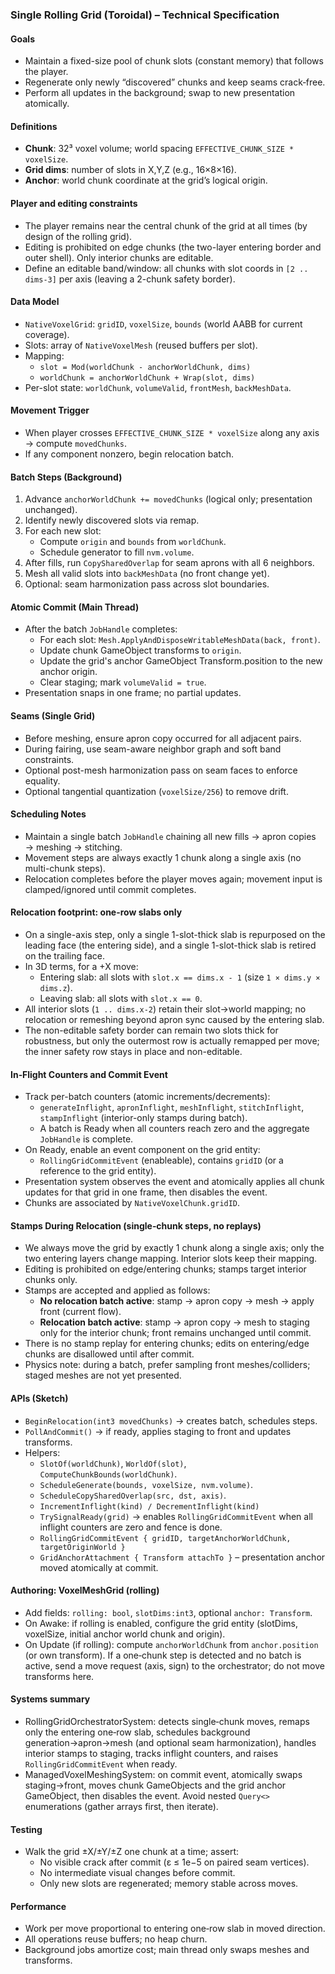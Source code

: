 ### Single Rolling Grid (Toroidal) – Technical Specification

#### Goals
- Maintain a fixed-size pool of chunk slots (constant memory) that follows the player.
- Regenerate only newly “discovered” chunks and keep seams crack‑free.
- Perform all updates in the background; swap to new presentation atomically.

#### Definitions
- **Chunk**: 32³ voxel volume; world spacing `EFFECTIVE_CHUNK_SIZE * voxelSize`.
- **Grid dims**: number of slots in X,Y,Z (e.g., 16×8×16).
- **Anchor**: world chunk coordinate at the grid’s logical origin.

#### Player and editing constraints
- The player remains near the central chunk of the grid at all times (by design of the rolling grid).
- Editing is prohibited on edge chunks (the two-layer entering border and outer shell). Only interior chunks are editable.
- Define an editable band/window: all chunks with slot coords in `[2 .. dims-3]` per axis (leaving a 2-chunk safety border).

#### Data Model
- `NativeVoxelGrid`: `gridID`, `voxelSize`, `bounds` (world AABB for current coverage).
- Slots: array of `NativeVoxelMesh` (reused buffers per slot).
- Mapping:
  - `slot = Mod(worldChunk - anchorWorldChunk, dims)`
  - `worldChunk = anchorWorldChunk + Wrap(slot, dims)`
- Per-slot state: `worldChunk`, `volumeValid`, `frontMesh`, `backMeshData`.

#### Movement Trigger
- When player crosses `EFFECTIVE_CHUNK_SIZE * voxelSize` along any axis → compute `movedChunks`.
- If any component nonzero, begin relocation batch.

#### Batch Steps (Background)
1) Advance `anchorWorldChunk += movedChunks` (logical only; presentation unchanged).
2) Identify newly discovered slots via remap.
3) For each new slot:
   - Compute `origin` and `bounds` from `worldChunk`.
   - Schedule generator to fill `nvm.volume`.
4) After fills, run `CopySharedOverlap` for seam aprons with all 6 neighbors.
5) Mesh all valid slots into `backMeshData` (no front change yet).
6) Optional: seam harmonization pass across slot boundaries.

#### Atomic Commit (Main Thread)
- After the batch `JobHandle` completes:
  - For each slot: `Mesh.ApplyAndDisposeWritableMeshData(back, front)`.
  - Update chunk GameObject transforms to `origin`.
  - Update the grid's anchor GameObject Transform.position to the new anchor origin.
  - Clear staging; mark `volumeValid = true`.
- Presentation snaps in one frame; no partial updates.

#### Seams (Single Grid)
- Before meshing, ensure apron copy occurred for all adjacent pairs.
- During fairing, use seam-aware neighbor graph and soft band constraints.
- Optional post-mesh harmonization pass on seam faces to enforce equality.
- Optional tangential quantization (`voxelSize/256`) to remove drift.

#### Scheduling Notes
- Maintain a single batch `JobHandle` chaining all new fills → apron copies → meshing → stitching.
- Movement steps are always exactly 1 chunk along a single axis (no multi-chunk steps).
- Relocation completes before the player moves again; movement input is clamped/ignored until commit completes.

#### Relocation footprint: one-row slabs only
- On a single-axis step, only a single 1-slot-thick slab is repurposed on the leading face (the entering side), and a single 1-slot-thick slab is retired on the trailing face.
- In 3D terms, for a +X move:
  - Entering slab: all slots with `slot.x == dims.x - 1` (size `1 × dims.y × dims.z`).
  - Leaving slab: all slots with `slot.x == 0`.
- All interior slots (`1 .. dims.x-2`) retain their slot→world mapping; no relocation or remeshing beyond apron sync caused by the entering slab.
- The non-editable safety border can remain two slots thick for robustness, but only the outermost row is actually remapped per move; the inner safety row stays in place and non-editable.

#### In‑Flight Counters and Commit Event
- Track per-batch counters (atomic increments/decrements):
  - `generateInflight`, `apronInflight`, `meshInflight`, `stitchInflight`, `stampInflight` (interior-only stamps during batch).
  - A batch is Ready when all counters reach zero and the aggregate `JobHandle` is complete.
- On Ready, enable an event component on the grid entity:
  - `RollingGridCommitEvent` (enableable), contains `gridID` (or a reference to the grid entity).
- Presentation system observes the event and atomically applies all chunk updates for that grid in one frame, then disables the event.
- Chunks are associated by `NativeVoxelChunk.gridID`.

#### Stamps During Relocation (single‑chunk steps, no replays)
- We always move the grid by exactly 1 chunk along a single axis; only the two entering layers change mapping. Interior slots keep their mapping.
- Editing is prohibited on edge/entering chunks; stamps target interior chunks only.
- Stamps are accepted and applied as follows:
  - **No relocation batch active**: stamp → apron copy → mesh → apply front (current flow).
  - **Relocation batch active**: stamp → apron copy → mesh to staging only for the interior chunk; front remains unchanged until commit.
- There is no stamp replay for entering chunks; edits on entering/edge chunks are disallowed until after commit.
- Physics note: during a batch, prefer sampling front meshes/colliders; staged meshes are not yet presented.

#### APIs (Sketch)
- `BeginRelocation(int3 movedChunks)` → creates batch, schedules steps.
- `PollAndCommit()` → if ready, applies staging to front and updates transforms.
- Helpers:
  - `SlotOf(worldChunk)`, `WorldOf(slot)`, `ComputeChunkBounds(worldChunk)`.
  - `ScheduleGenerate(bounds, voxelSize, nvm.volume)`.
  - `ScheduleCopySharedOverlap(src, dst, axis)`.
  - `IncrementInflight(kind) / DecrementInflight(kind)`
  - `TrySignalReady(grid)` → enables `RollingGridCommitEvent` when all inflight counters are zero and fence is done.
  - `RollingGridCommitEvent { gridID, targetAnchorWorldChunk, targetOriginWorld }`
  - `GridAnchorAttachment { Transform attachTo }` – presentation anchor moved atomically at commit.
 
#### Authoring: VoxelMeshGrid (rolling)
- Add fields: `rolling: bool`, `slotDims:int3`, optional `anchor: Transform`.
- On Awake: if rolling is enabled, configure the grid entity (slotDims, voxelSize, initial anchor world chunk and origin).
- On Update (if rolling): compute `anchorWorldChunk` from `anchor.position` (or own transform). If a one‑chunk step is detected and no batch is active, send a move request (axis, sign) to the orchestrator; do not move transforms here.

#### Systems summary
- RollingGridOrchestratorSystem: detects single‑chunk moves, remaps only the entering one‑row slab, schedules background generation→apron→mesh (and optional seam harmonization), handles interior stamps to staging, tracks inflight counters, and raises `RollingGridCommitEvent` when ready.
- ManagedVoxelMeshingSystem: on commit event, atomically swaps staging→front, moves chunk GameObjects and the grid anchor GameObject, then disables the event. Avoid nested `Query<>` enumerations (gather arrays first, then iterate).

#### Testing
- Walk the grid ±X/±Y/±Z one chunk at a time; assert:
  - No visible crack after commit (ε ≤ 1e−5 on paired seam vertices).
  - No intermediate visual changes before commit.
  - Only new slots are regenerated; memory stable across moves.

#### Performance
- Work per move proportional to entering one‑row slab in moved direction.
- All operations reuse buffers; no heap churn.
- Background jobs amortize cost; main thread only swaps meshes and transforms.


